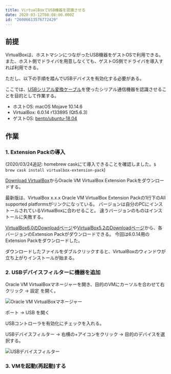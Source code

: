 ```yaml
---
title: VirtualBoxでUSB機器を認識させる
date: 2020-03-12T08:08:00.000Z
id: "26006613576772429"
---
```

## 前提

VirtualBoxは、ホストマシンにつながったUSB機器をゲストOSで利用できる。
また、ホスト側でドライバを用意しなくても、ゲストOS側でドライバを導入すれば利用できる。

ただし、以下の手順を踏んでUSBデバイスを有効化する必要がある。

ここでは、[USBシリアル変換ケーブル](https://www.amazon.co.jp/gp/product/B007SI18VW/ref=ppx_yo_dt_b_asin_title_o06_s00?ie=UTF8&psc=1)を使ったシリアル通信機器を認識させることを目的として作業する。

- ホストOS: macOS Mojave 10.14.6
- VirtualBox: 6.0.14 r133895 (Qt5.6.3)
- ゲストOS: [bento/ubuntu-18.04](https://app.vagrantup.com/bento/boxes/ubuntu-18.04)

## 作業

### 1. Extension Packの導入

(2020/03/24追記: homebrew caskにて導入できることを確認しました。`$ brew cask install virtualbox-extension-pack`)

[Download VirtualBox](https://www.virtualbox.org/wiki/Downloads)からOracle VM VirtualBox Extension Packをダウンロードする。

最新版は、VirtualBox x.x.x Oracle VM VirtualBox Extension Packの1行下のAll supported platformsがリンクになっている。
バージョンは自分のPCにインストールされているVirtualBoxに合わせること。
違うバージョンのものはインストールに失敗する。

[VirtualBox6.0のDownloadページ](https://www.virtualbox.org/wiki/Download_Old_Builds_6_0)や[VirtualBox5.2のDownloadページ](https://www.virtualbox.org/wiki/Download_Old_Builds_5_2)から、各バージョンのExtension Packがダウンロードできる。
今回は6.0.14用のExtension Packをダウンロードした。

ダウンロードしたファイルをダブルクリックすると、VirtualBoxのウィンドウが立ち上がりインストールが始まる。

### 2. USBデバイスフィルターに機器を追加

Oracle VM VirtualBoxマネージャーを開き、目的のVMにカーソルを合わせて右クリック -> 設定 を開く。

![Oracle VM VirtualBoxマネージャー](https://blob.basd4g.net/oracle-vm-virtualbox-manager.png)

ポート -> USB を開く

USBコントローラを有効化にチェックを入れる。

USBデバイスフィルター -> 右横の+アイコンをクリック -> 目的のデバイスを選択する。

![USBデバイスフィルター](usb-device-filter.png)

### 3. VMを起動(再起動)する
